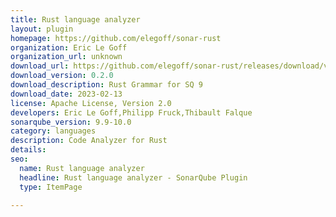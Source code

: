 ```yaml
---
title: Rust language analyzer
layout: plugin
homepage: https://github.com/elegoff/sonar-rust
organization: Eric Le Goff
organization_url: unknown
download_url: https://github.com/elegoff/sonar-rust/releases/download/v0.2.0/community-rust-plugin-0.2.0.jar
download_version: 0.2.0
download_description: Rust Grammar for SQ 9  
download_date: 2023-02-13
license: Apache License, Version 2.0
developers: Eric Le Goff,Philipp Fruck,Thibault Falque
sonarqube_version: 9.9-10.0
category: languages
description: Code Analyzer for Rust
details: 
seo:
  name: Rust language analyzer
  headline: Rust language analyzer - SonarQube Plugin
  type: ItemPage

---
```

